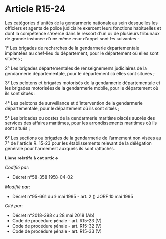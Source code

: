# Article R15-24

Les catégories d'unités de la gendarmerie nationale au sein desquelles les officiers et agents de police judiciaire exercent
leurs fonctions habituelles et dont la compétence s'exerce dans le ressort d'un ou de plusieurs tribunaux de grande instance
d'une même cour d'appel sont les suivantes :

1° Les brigades de recherches de la gendarmerie départementale implantées au chef-lieu du département, pour le département où
elles sont situées ;

2° Les brigades départementales de renseignements judiciaires de la gendarmerie départementale, pour le département où elles
sont situées ;

3° Les pelotons et brigades motorisés de la gendarmerie départementale et les brigades motorisées de la gendarmerie mobile,
pour le département où ils sont situés :

4° Les pelotons de surveillance et d'intervention de la gendarmerie départementale, pour le département où ils sont situés ;

5° Les brigades ou postes de la gendarmerie maritime placés auprès des services des affaires maritimes, pour les
arrondissements maritimes où ils sont situés ;

6° Les sections ou brigades de la gendarmerie de l'armement non visées au 7° de l'article R. 15-23 pour les établissements
relevant de la délégation générale pour l'armement auxquels ils sont rattachés.

**Liens relatifs à cet article**

_Codifié par_:

  - Décret n°58-358 1958-04-02

_Modifié par_:

  - Décret n°95-661 du 9 mai 1995 - art. 2 () JORF 10 mai 1995

_Cité par_:

  - Décret n°2018-398 du 28 mai 2018 (Ab)
  - Code de procédure pénale - art. R15-23 (V)
  - Code de procédure pénale - art. R15-32 (V)
  - Code de procédure pénale - art. R15-33 (V)
